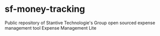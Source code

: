 sf-money-tracking
=================

Public repository of Stantive Technologie's Group open sourced expense management tool Expense Management Lite
